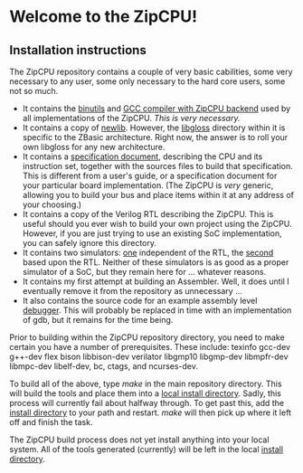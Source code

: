 # Welcome to the ZipCPU!
## Installation instructions

The ZipCPU repository contains a couple of very basic cabilities, some very necessary to any user, some only necessary to the hard core users, some not so much.
- It contains the [binutils](sw/binutils-2.27-zip) and [GCC compiler with ZipCPU backend](sw/gcc-6.2.0-zip) used by all implementations of the ZipCPU.  *This is very necessary.*
- It contains a copy of [newlib](sw/newlib-2.5.0-zip).  However, the [libgloss](sw/newlib-2.5.0-zip/libgloss/zip) directory within it is specific to the ZBasic architecture.  Right now, the answer is to roll your own libgloss for any new architecture.
- It contains a [specification document](doc/spec.pdf), describing the CPU and its instruction set, together with the sources files to build that specification.  This is different from a user's guide, or a specification document for your particular board implementation.  (The ZipCPU is *very* generic, allowing you to build your bus and place items within it at any address of your choosing.)
- It contains a copy of the Verilog RTL describing the ZipCPU.  This is useful should you ever wish to build your own project using the ZipCPU.  However, if you are just trying to use an existing SoC implementation, you can safely ignore this directory.
- It contains two simulators: [one](sim/cpp) independent of the RTL, the [second](sim/verilator) based upon the RTL.  Neither of these simulators is as good as a proper simulator of a SoC, but they remain here for ... whatever reasons.
- It contains my first attempt at building an Assembler.  Well, it does until I eventually remove it from the repository as unnecessary ...
- It also contains the source code for an example assembly level [debugger](sw/zipdbg).  This will probably be replaced in time with an implementation of gdb, but it remains for the time being.

Prior to building within the ZipCPU repository directory, you need to make certain you have a number of prerequisites.  These include: texinfo gcc-dev g++-dev flex bison libbison-dev verilator libgmp10 libgmp-dev libmpfr-dev libmpc-dev libelf-dev, bc, ctags, and ncurses-dev.

To build all of the above, type _make_ in the main repository directory.  This will build the tools and place them into a [local install directory](sw/install/cross-tools/bin).  Sadly, this process will currently fail about halfway through.  To get past this, add the [install directory](sw/install/cross-tools/bin) to your path and restart.  _make_ will then pick up where it left off and finish the task.

The ZipCPU build process does not yet install anything into your local system.  All of the tools generated (currently) will be left in the local [install directory](sw/install).
